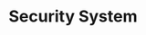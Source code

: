 ---
title: "Security System"
layout: single
permalink: /basics/security/
toc: true
toc_label: "Table of Contents"
toc_sticky: true
breadcrumbs: true
---